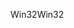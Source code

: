 <span data-ttu-id="97889-101">Win32</span><span class="sxs-lookup"><span data-stu-id="97889-101">Win32</span></span>